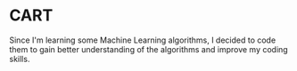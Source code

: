 # CART
Since I'm learning some Machine Learning algorithms, I decided to code them to gain better understanding of the algorithms and improve my coding skills.
